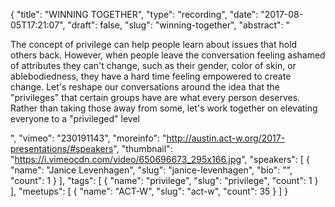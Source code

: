 {
  "title": "WINNING TOGETHER",
  "type": "recording",
  "date": "2017-08-05T17:21:07",
  "draft": false,
  "slug": "winning-together",
  "abstract": "<p>The concept of privilege can help people learn about issues that hold others back. However, when people leave the conversation feeling ashamed of attributes they can't change, such as their gender, color of skin, or ablebodiedness, they have a hard time feeling empowered to create change. Let's reshape our conversations around the idea that the \"privileges\" that certain groups have are what every person deserves. Rather than taking those away from some, let's work together on elevating everyone to a \"privileged\" level</p>",
  "vimeo": "230191143",
  "moreinfo": "http://austin.act-w.org/2017-presentations/#speakers",
  "thumbnail": "https://i.vimeocdn.com/video/650696673_295x166.jpg",
  "speakers": [
    {
      "name": "Janice Levenhagen",
      "slug": "janice-levenhagen",
      "bio": "",
      "count": 1
    }
  ],
  "tags": [
    {
      "name": "privilege",
      "slug": "privilege",
      "count": 1
    }
  ],
  "meetups": [
    {
      "name": "ACT-W",
      "slug": "act-w",
      "count": 35
    }
  ]
}